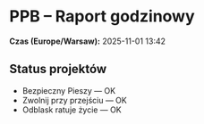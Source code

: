 # PPB – Raport godzinowy
**Czas (Europe/Warsaw):** 2025-11-01 13:42

## Status projektów
- Bezpieczny Pieszy — OK
- Zwolnij przy przejściu — OK
- Odblask ratuje życie — OK

